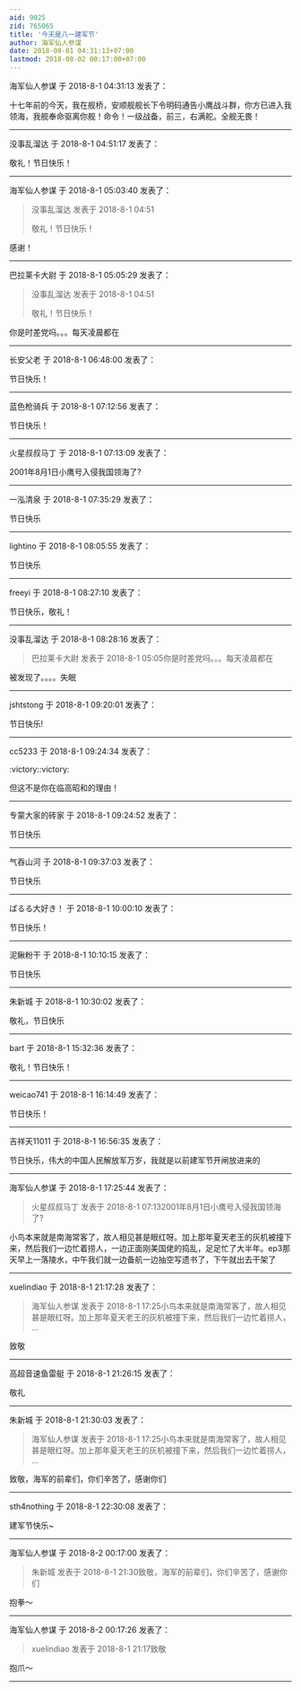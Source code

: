 ```yaml
---
aid: 9025
zid: 765065
title: '今天是八一建军节'
author: 海军仙人参谋
date: 2018-08-01 04:31:13+07:00
lastmod: 2018-08-02 00:17:00+07:00
---
```


海军仙人参谋 于 2018-8-1 04:31:13 发表了：

十七年前的今天，我在舰桥，安顺舰舰长下令明码通告小鹰战斗群，你方已进入我领海，我舰奉命驱离你舰！命令！一级战备，前三，右满舵。全舰无畏！

---------

没事乱溜达 于 2018-8-1 04:51:17 发表了：

敬礼！节日快乐！

---------

海军仙人参谋 于 2018-8-1 05:03:40 发表了：

> 没事乱溜达 发表于 2018-8-1 04:51
> 
> 敬礼！节日快乐！



感谢！

---------

巴拉莱卡大尉 于 2018-8-1 05:05:29 发表了：

> 没事乱溜达 发表于 2018-8-1 04:51
> 
> 敬礼！节日快乐！



你是时差党吗。。。每天凌晨都在

---------

长安父老 于 2018-8-1 06:48:00 发表了：

节日快乐！

---------

蓝色枪骑兵 于 2018-8-1 07:12:56 发表了：

节日快乐！

---------

火星叔叔马丁 于 2018-8-1 07:13:09 发表了：

2001年8月1日小鹰号入侵我国领海了?

---------

一泓清泉 于 2018-8-1 07:35:29 发表了：

节日快乐

---------

lightino 于 2018-8-1 08:05:55 发表了：

节日快乐

---------

freeyi 于 2018-8-1 08:27:10 发表了：

节日快乐，敬礼！

---------

没事乱溜达 于 2018-8-1 08:28:16 发表了：

> 巴拉莱卡大尉 发表于 2018-8-1 05:05你是时差党吗。。。每天凌晨都在



被发现了。。。。失眠

---------

jshtstong 于 2018-8-1 09:20:01 发表了：

节日快乐!

---------

cc5233 于 2018-8-1 09:24:34 发表了：

:victory::victory:

但这不是你在临高昭和的理由！

---------

专蒙大家的砖家 于 2018-8-1 09:24:52 发表了：

节日快乐

---------

气吞山河 于 2018-8-1 09:37:03 发表了：

节日快乐

---------

ぱるる大好き！ 于 2018-8-1 10:00:10 发表了：

节日快乐！

---------

泥鳅粉干 于 2018-8-1 10:10:15 发表了：

节日快乐

---------

朱新城 于 2018-8-1 10:30:02 发表了：

敬礼，节日快乐

---------

bart 于 2018-8-1 15:32:36 发表了：

敬礼！节日快乐！

---------

weicao741 于 2018-8-1 16:14:49 发表了：

节日快乐！

---------

吉祥天11011 于 2018-8-1 16:56:35 发表了：

节日快乐，伟大的中国人民解放军万岁，我就是以前建军节开闸放进来的

---------

海军仙人参谋 于 2018-8-1 17:25:44 发表了：

> 火星叔叔马丁 发表于 2018-8-1 07:132001年8月1日小鹰号入侵我国领海了?



小鸟本来就是南海常客了，故人相见甚是眼红呀。加上那年夏天老王的灰机被撞下来，然后我们一边忙着捞人，一边正面刚美国佬的捣乱，足足忙了大半年。ep3那天早上一落陵水，中午我们就一边备航一边抽空写遗书了，下午就出去干架了

---------

xuelindiao 于 2018-8-1 21:17:28 发表了：

> 海军仙人参谋 发表于 2018-8-1 17:25小鸟本来就是南海常客了，故人相见甚是眼红呀。加上那年夏天老王的灰机被撞下来，然后我们一边忙着捞人， ...



致敬

---------

高超音速鱼雷艇 于 2018-8-1 21:26:15 发表了：

敬礼

---------

朱新城 于 2018-8-1 21:30:03 发表了：

> 海军仙人参谋 发表于 2018-8-1 17:25小鸟本来就是南海常客了，故人相见甚是眼红呀。加上那年夏天老王的灰机被撞下来，然后我们一边忙着捞人， ...



致敬，海军的前辈们，你们辛苦了，感谢你们

---------

sth4nothing 于 2018-8-1 22:30:08 发表了：

建军节快乐~

---------

海军仙人参谋 于 2018-8-2 00:17:00 发表了：

> 朱新城 发表于 2018-8-1 21:30致敬，海军的前辈们，你们辛苦了，感谢你们



抱拳～

---------

海军仙人参谋 于 2018-8-2 00:17:26 发表了：

> xuelindiao 发表于 2018-8-1 21:17致敬



抱爪～

---------

